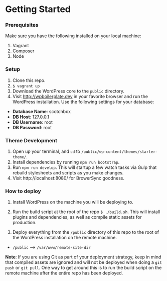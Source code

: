 # Getting Started

### Prerequisites

Make sure you have the following installed on your local machine:

1. Vagrant
2. Composer
3. Node

### Setup

1. Clone this repo.
2. ```$ vagrant up```
3. Download the WordPress core to the ```public``` directory.
4. Visit http://wpboilerplate.dev in your favorite browser and run the WordPress installation. Use the following settings for your database:
  - **Database Name**: scotchbox
  - **DB Host**: 127.0.0.1
  - **DB Username**: root
  - **DB Password**: root

### Theme Development

1. Open up your terminal, and ```cd``` to ```/public/wp-content/themes/starter-theme/```.
2. Install dependencies by running ```npm run bootstrap```.
3. Run ```npm run develop```. This will startup a few watch tasks via Gulp that rebuild stylesheets and scripts as you make changes.
4. Visit http://localhost:8080/ for BrowerSync goodness.

### How to deploy

1. Install WordPress on the machine you will be deploying to.

2. Run the build script at the root of the repo `$ ./build.sh`. This will install plugins and dependencies, as well as compile static assets for production.

3. Deploy everything from the `/public` directory of this repo to the root of the WordPress installation on the remote machine.
  - `/public` --> `/var/www/remote-site-dir`

**Note**: If you are using Git as part of your deployment strategy, keep in mind that compiled assets are ignored and will not be deployed when doing a `git push` or `git pull`. One way to get around this is to run the build script on the remote machine after the entire repo has been deployed.
